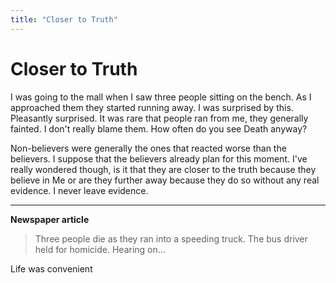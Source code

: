 ```yaml
---
title: "Closer to Truth"
---
```


# Closer to Truth

I was going to the mall when I saw three people sitting on the bench. As I approached them they started running away.
I was surprised by this. Pleasantly surprised. It was rare that people ran from me, they generally fainted. I don't really blame them. How often do you see Death anyway?

Non-believers were generally the ones that reacted worse than the believers. I suppose that the believers already plan for this moment. I've really wondered though, is it that they are closer to the truth because they believe in Me or are they further away because they do so without any real evidence. I never leave evidence.

---

**Newspaper article**

> Three people die as they ran into a speeding truck. The bus driver held for homicide. Hearing on...

Life was convenient
